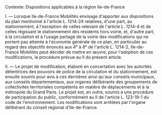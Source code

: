 Contexte: Dispositions applicables à la région Ile-de-France

I. — Lorsque Ile-de-France Mobilités envisage d'apporter aux dispositions du plan mentionné à l'article L. 1214-24 relatives, d'une part, au stationnement, à l'exception de celles relevant de l'article L. 1214-4 et de celles régissant le stationnement des résidents hors voirie, et, d'autre part, à la circulation et à l'usage partagé de la voirie des modifications qui ne portent pas atteinte à l'économie générale de ce plan, en particulier au regard des objectifs énoncés aux 4° à 8° de l'article L. 1214-2, Ile-de-France Mobilités peut décider de mettre en œuvre, pour l'adoption de ces modifications, la procédure prévue au II du présent article.

II. — Le projet de modification, élaboré en concertation avec les autorités détentrices des pouvoirs de police de la circulation et du stationnement, est ensuite soumis pour avis à ces dernières ainsi qu'aux conseils municipaux, aux conseils départementaux, aux organes délibérants des groupements de collectivités territoriales compétents en matière de déplacements et à la métropole du Grand Paris. Le projet est, en outre, soumis à une procédure de participation du public, conformément au II de l'article L. 123-19-1 du code de l'environnement. Les modifications sont arrêtées par l'organe délibérant du conseil régional d'Ile-de-France.